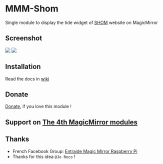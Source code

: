 # MMM-Shom

Single module to display the tide widget of [SHOM](https://maree.shom.fr) website on MagicMirror

## Screenshot
![](https://maree.shom.fr/assets/small-widget-50f22ea146481fa2b3f58c633f2dc9c4.png)
![](https://maree.shom.fr/assets/big-widget-48d9d3f426dff3d58c1a4cdd672f2489.png)

## Installation

Read the docs in [wiki](http://wiki.bugsounet.fr/MMM-Shom)

## Donate
[Donate](https://www.paypal.com/cgi-bin/webscr?cmd=_s-xclick&hosted_button_id=TTHRH94Y4KL36&source=url), if you love this module !

## Support on [The 4th MagicMirror modules](http://forum.bugsounet.fr)

## Thanks
* French Facebook Group: [Entraide Magic Mirror Raspberry Pi](https://www.facebook.com/groups/2832574870153883)
* Thanks for this idea `@Jo Roco` !
